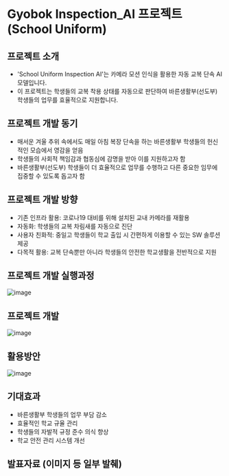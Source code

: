 # Gyobok Inspection_AI 프로젝트 (School Uniform)

## 프로젝트 소개
- 'School Uniform Inspection AI'는 카메라 모션 인식을 활용한 자동 교복 단속 AI 모델입니다.
- 이 프로젝트는 학생들의 교복 착용 상태를 자동으로 판단하여 바른생활부(선도부) 학생들의 업무를 효율적으로 지원합니다.

## 프로젝트 개발 동기
- 매서운 겨울 추위 속에서도 매일 아침 복장 단속을 하는 바른생활부 학생들의 헌신적인 모습에서 영감을 얻음
- 학생들의 사회적 책임감과 협동심에 감명을 받아 이를 지원하고자 함
- 바른생활부(선도부) 학생들이 더 효율적으로 업무를 수행하고 다른 중요한 임무에 집중할 수 있도록 돕고자 함

## 프로젝트 개발 방향
- 기존 인프라 활용: 코로나19 대비를 위해 설치된 교내 카메라를 재활용
- 자동화: 학생들의 교복 차림새를 자동으로 진단
- 사용자 친화적: 중일고 학생들이 학교 출입 시 간편하게 이용할 수 있는 SW 솔루션 제공
- 다목적 활용: 교복 단속뿐만 아니라 학생들의 안전한 학교생활을 전반적으로 지원

## 프로젝트 개발 실행과정
![image](https://github.com/JaeyunLim/Inspection_AI/assets/97609649/420abb01-64b3-47d8-952c-a06e0c8f5685)

## 프로젝트 개발
![image](https://github.com/JaeyunLim/Inspection_AI/assets/97609649/6045150c-9ff8-494c-86a5-88eccea9d84b)

## 활용방안
![image](https://github.com/JaeyunLim/Inspection_AI/assets/97609649/aacb726a-7ca7-4165-94cb-ee297e0c1aad)

## 기대효과
- 바른생활부 학생들의 업무 부담 감소
- 효율적인 학교 규율 관리
- 학생들의 자발적 규정 준수 의식 향상
- 학교 안전 관리 시스템 개선

## 발표자료 (이미지 등 일부 발췌)
